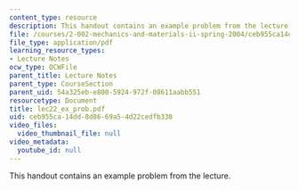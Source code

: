 ```yaml
---
content_type: resource
description: This handout contains an example problem from the lecture.
file: /courses/2-002-mechanics-and-materials-ii-spring-2004/ceb955ca14dd8d8669a54d22cedfb338_lec22_ex_prob.pdf
file_type: application/pdf
learning_resource_types:
- Lecture Notes
ocw_type: OCWFile
parent_title: Lecture Notes
parent_type: CourseSection
parent_uid: 54a325eb-e800-5924-972f-08611aabb551
resourcetype: Document
title: lec22_ex_prob.pdf
uid: ceb955ca-14dd-8d86-69a5-4d22cedfb338
video_files:
  video_thumbnail_file: null
video_metadata:
  youtube_id: null
---
```

This handout contains an example problem from the lecture.

